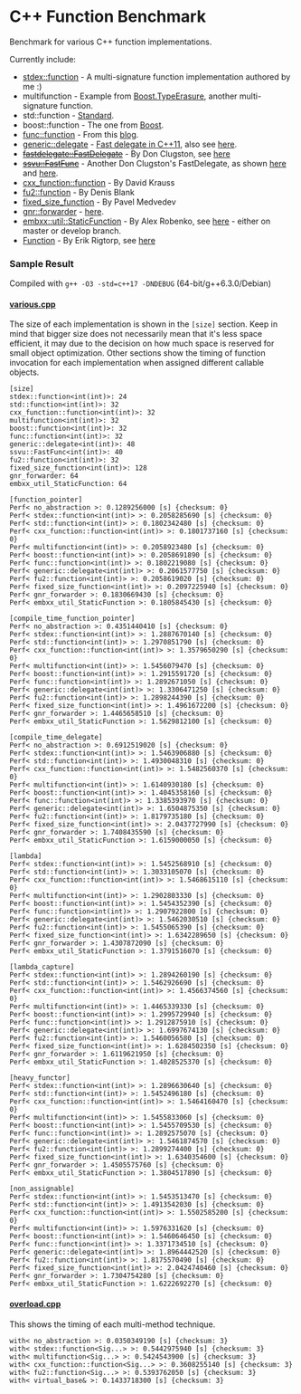 C++ Function Benchmark
======================

Benchmark for various C++ function implementations.

Currently include:
- [stdex::function](stdex.hpp) - A multi-signature function implementation authored by me :)
- multifunction - Example from [Boost.TypeErasure](http://www.boost.org/doc/html/boost_typeerasure/examples.html#boost_typeerasure.examples.multifunction), another multi-signature function.
- std::function - [Standard](http://en.cppreference.com/w/cpp/utility/functional/function).
- boost::function - The one from [Boost](http://www.boost.org/doc/libs/1_55_0/doc/html/function.html).
- [func::function](function.h) - From this [blog](http://probablydance.com/2013/01/13/a-faster-implementation-of-stdfunction/).
- [generic::delegate](delegate.hpp) - [Fast delegate in C++11](http://codereview.stackexchange.com/questions/14730/impossibly-fast-delegate-in-c11), also see [here](https://github.com/user1095108/generic).
- [~~fastdelegate::FastDelegate~~](clugston_styled/FastDelegate.h) - By Don Clugston, see [here](https://www.codeproject.com/Articles/7150/Member-Function-Pointers-and-the-Fastest-Possible)
- [~~ssvu::FastFunc~~](clugston_styled/FastFunc.hpp) - Another Don Clugston's FastDelegate, as shown [here](https://gist.github.com/SuperV1234/6462221) and [here](https://groups.google.com/a/isocpp.org/forum/#!topic/std-discussion/QgvHF7YMi3o).
- [cxx_function::function](https://github.com/potswa/cxx_function) - By David Krauss
- [fu2::function](http://naios.github.io/function2/) - By Denis Blank
- [fixed_size_function](https://github.com/pmed/fixed_size_function) - By Pavel Medvedev
- [gnr::forwarder](forwarder.hpp) - [here](https://github.com/user1095108/generic).
- [embxx::util::StaticFunction](StaticFunction.h) - By Alex Robenko, see [here](https://github.com/arobenko/embxx) - either on master or develop branch.
- [Function](Function.h) - By Erik Rigtorp, see [here](https://github.com/rigtorp/Function)

### Sample Result
Compiled with `g++ -O3 -std=c++17 -DNDEBUG` (64-bit/g++6.3.0/Debian)

#### [various.cpp](various.cpp)
The size of each implementation is shown in the `[size]` section.
Keep in mind that bigger size does not necessarily mean that it's less space efficient, it may due to the decision on how much space is reserved for small object optimization.
Other sections show the timing of function invocation for each implementation when assigned different callable objects.
```
[size]
stdex::function<int(int)>: 24
std::function<int(int)>: 32
cxx_function::function<int(int)>: 32
multifunction<int(int)>: 32
boost::function<int(int)>: 32
func::function<int(int)>: 32
generic::delegate<int(int)>: 48
ssvu::FastFunc<int(int)>: 40
fu2::function<int(int)>: 32
fixed_size_function<int(int)>: 128
gnr_forwarder: 64
embxx_util_StaticFunction: 64

[function_pointer]
Perf< no_abstraction >: 0.1289256000 [s] {checksum: 0}
Perf< stdex::function<int(int)> >: 0.2058285690 [s] {checksum: 0}
Perf< std::function<int(int)> >: 0.1802342480 [s] {checksum: 0}
Perf< cxx_function::function<int(int)> >: 0.1801737160 [s] {checksum: 0}
Perf< multifunction<int(int)> >: 0.2058923480 [s] {checksum: 0}
Perf< boost::function<int(int)> >: 0.2058691890 [s] {checksum: 0}
Perf< func::function<int(int)> >: 0.1802219080 [s] {checksum: 0}
Perf< generic::delegate<int(int)> >: 0.2061577750 [s] {checksum: 0}
Perf< fu2::function<int(int)> >: 0.2058619020 [s] {checksum: 0}
Perf< fixed_size_function<int(int)> >: 0.2097225940 [s] {checksum: 0}
Perf< gnr_forwarder >: 0.1830669430 [s] {checksum: 0}
Perf< embxx_util_StaticFunction >: 0.1805845430 [s] {checksum: 0}

[compile_time_function_pointer]
Perf< no_abstraction >: 0.4351440410 [s] {checksum: 0}
Perf< stdex::function<int(int)> >: 1.2887670140 [s] {checksum: 0}
Perf< std::function<int(int)> >: 1.2970851790 [s] {checksum: 0}
Perf< cxx_function::function<int(int)> >: 1.3579650290 [s] {checksum: 0}
Perf< multifunction<int(int)> >: 1.5456079470 [s] {checksum: 0}
Perf< boost::function<int(int)> >: 1.2915591720 [s] {checksum: 0}
Perf< func::function<int(int)> >: 1.2892671050 [s] {checksum: 0}
Perf< generic::delegate<int(int)> >: 1.3306471250 [s] {checksum: 0}
Perf< fu2::function<int(int)> >: 1.2898244390 [s] {checksum: 0}
Perf< fixed_size_function<int(int)> >: 1.4961672200 [s] {checksum: 0}
Perf< gnr_forwarder >: 1.4465658510 [s] {checksum: 0}
Perf< embxx_util_StaticFunction >: 1.5629812100 [s] {checksum: 0}

[compile_time_delegate]
Perf< no_abstraction >: 0.6912519020 [s] {checksum: 0}
Perf< stdex::function<int(int)> >: 1.5463906880 [s] {checksum: 0}
Perf< std::function<int(int)> >: 1.4930048310 [s] {checksum: 0}
Perf< cxx_function::function<int(int)> >: 1.5482560370 [s] {checksum: 0}
Perf< multifunction<int(int)> >: 1.6140930180 [s] {checksum: 0}
Perf< boost::function<int(int)> >: 1.4045358160 [s] {checksum: 0}
Perf< func::function<int(int)> >: 1.3385393970 [s] {checksum: 0}
Perf< generic::delegate<int(int)> >: 1.6504875350 [s] {checksum: 0}
Perf< fu2::function<int(int)> >: 1.8179735180 [s] {checksum: 0}
Perf< fixed_size_function<int(int)> >: 2.0437727990 [s] {checksum: 0}
Perf< gnr_forwarder >: 1.7408435590 [s] {checksum: 0}
Perf< embxx_util_StaticFunction >: 1.6159000050 [s] {checksum: 0}

[lambda]
Perf< stdex::function<int(int)> >: 1.5452568910 [s] {checksum: 0}
Perf< std::function<int(int)> >: 1.3033105070 [s] {checksum: 0}
Perf< cxx_function::function<int(int)> >: 1.5468615110 [s] {checksum: 0}
Perf< multifunction<int(int)> >: 1.2902803330 [s] {checksum: 0}
Perf< boost::function<int(int)> >: 1.5454352390 [s] {checksum: 0}
Perf< func::function<int(int)> >: 1.2907922800 [s] {checksum: 0}
Perf< generic::delegate<int(int)> >: 1.5462030510 [s] {checksum: 0}
Perf< fu2::function<int(int)> >: 1.5455065390 [s] {checksum: 0}
Perf< fixed_size_function<int(int)> >: 1.6342289650 [s] {checksum: 0}
Perf< gnr_forwarder >: 1.4307872090 [s] {checksum: 0}
Perf< embxx_util_StaticFunction >: 1.3791516070 [s] {checksum: 0}

[lambda_capture]
Perf< stdex::function<int(int)> >: 1.2894260190 [s] {checksum: 0}
Perf< std::function<int(int)> >: 1.5462926690 [s] {checksum: 0}
Perf< cxx_function::function<int(int)> >: 1.4566374560 [s] {checksum: 0}
Perf< multifunction<int(int)> >: 1.4465339330 [s] {checksum: 0}
Perf< boost::function<int(int)> >: 1.2995729940 [s] {checksum: 0}
Perf< func::function<int(int)> >: 1.2912875910 [s] {checksum: 0}
Perf< generic::delegate<int(int)> >: 1.6997674130 [s] {checksum: 0}
Perf< fu2::function<int(int)> >: 1.5460056580 [s] {checksum: 0}
Perf< fixed_size_function<int(int)> >: 1.6284502350 [s] {checksum: 0}
Perf< gnr_forwarder >: 1.6119621950 [s] {checksum: 0}
Perf< embxx_util_StaticFunction >: 1.4028525370 [s] {checksum: 0}

[heavy_functor]
Perf< stdex::function<int(int)> >: 1.2896630640 [s] {checksum: 0}
Perf< std::function<int(int)> >: 1.5452496180 [s] {checksum: 0}
Perf< cxx_function::function<int(int)> >: 1.5464160470 [s] {checksum: 0}
Perf< multifunction<int(int)> >: 1.5455833060 [s] {checksum: 0}
Perf< boost::function<int(int)> >: 1.5455709530 [s] {checksum: 0}
Perf< func::function<int(int)> >: 1.2892575070 [s] {checksum: 0}
Perf< generic::delegate<int(int)> >: 1.5461874570 [s] {checksum: 0}
Perf< fu2::function<int(int)> >: 1.2899274400 [s] {checksum: 0}
Perf< fixed_size_function<int(int)> >: 1.6340354600 [s] {checksum: 0}
Perf< gnr_forwarder >: 1.4505575760 [s] {checksum: 0}
Perf< embxx_util_StaticFunction >: 1.3804517890 [s] {checksum: 0}

[non_assignable]
Perf< stdex::function<int(int)> >: 1.5453513470 [s] {checksum: 0}
Perf< std::function<int(int)> >: 1.4913542030 [s] {checksum: 0}
Perf< cxx_function::function<int(int)> >: 1.5502585200 [s] {checksum: 0}
Perf< multifunction<int(int)> >: 1.5976331620 [s] {checksum: 0}
Perf< boost::function<int(int)> >: 1.5460646450 [s] {checksum: 0}
Perf< func::function<int(int)> >: 1.3371734510 [s] {checksum: 0}
Perf< generic::delegate<int(int)> >: 1.8964442520 [s] {checksum: 0}
Perf< fu2::function<int(int)> >: 1.8175570490 [s] {checksum: 0}
Perf< fixed_size_function<int(int)> >: 2.0424740460 [s] {checksum: 0}
Perf< gnr_forwarder >: 1.7304754280 [s] {checksum: 0}
Perf< embxx_util_StaticFunction >: 1.6222692270 [s] {checksum: 0}
```

#### [overload.cpp](overload.cpp)
This shows the timing of each multi-method technique.
```
with< no_abstraction >: 0.0350349190 [s] {checksum: 3}
with< stdex::function<Sig...> >: 0.5442975940 [s] {checksum: 3}
with< multifunction<Sig...> >: 0.5424543900 [s] {checksum: 3}
with< cxx_function::function<Sig...> >: 0.3608255140 [s] {checksum: 3}
with< fu2::function<Sig...> >: 0.5393762050 [s] {checksum: 3}
with< virtual_base& >: 0.1433718300 [s] {checksum: 3}
```
